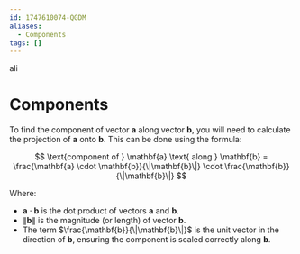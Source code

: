 ```yaml
---
id: 1747610074-QGDM
aliases:
  - Components
tags: []
---
```

ali
# Components

To find the component of vector **a** along vector **b**, you will need to calculate the projection of **a** onto **b**. This can be done using the formula:

$$
\text{component of } \mathbf{a} \text{ along } \mathbf{b} = \frac{\mathbf{a} \cdot \mathbf{b}}{\|\mathbf{b}\|} \cdot \frac{\mathbf{b}}{\|\mathbf{b}\|}
$$

Where:
- $\mathbf{a} \cdot \mathbf{b}$ is the dot product of vectors **a** and **b**.
- $\|\mathbf{b}\|$ is the magnitude (or length) of vector **b**.
- The term $\frac{\mathbf{b}}{\|\mathbf{b}\|}$ is the unit vector in the direction of **b**, ensuring the component is scaled correctly along **b**.
